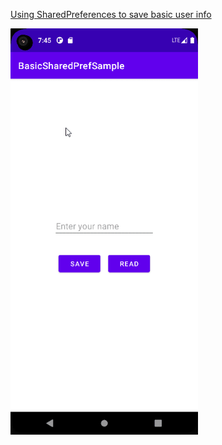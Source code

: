 [Using SharedPreferences to save basic user info](https://tahaben.com.ly/?p=725)

<img src="demo.gif" alt="demo gif" style="width:300px;"/>